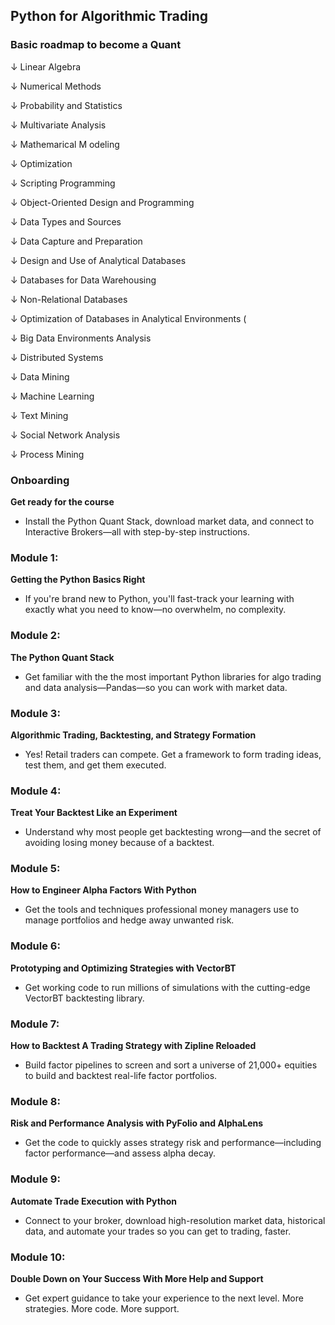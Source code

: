 ## Python for Algorithmic Trading

### Basic roadmap to become a Quant

↓ Linear Algebra

↓ Numerical Methods

↓ Probability and Statistics

↓ Multivariate Analysis

↓ Mathemarical M odeling

↓ Optimization

↓ Scripting Programming

↓ Object-Oriented Design and Programming

↓ Data Types and Sources

↓ Data Capture and Preparation

↓ Design and Use of Analytical Databases

↓ Databases for Data Warehousing

↓ Non-Relational Databases

↓ Optimization of Databases in Analytical Environments (

↓ Big Data Environments Analysis

↓ Distributed Systems

↓ Data Mining

↓ Machine Learning

↓ Text Mining

↓ Social Network Analysis

↓ Process Mining

### Onboarding

**Get ready for the course**

- Install the Python Quant Stack, download market data, and connect to Interactive Brokers—all with step-by-step instructions.

### Module 1:

**Getting the Python Basics Right**

- If you're brand new to Python, you'll fast-track your learning with exactly what you need to know—no overwhelm, no complexity.

### Module 2:

**The Python Quant Stack**

- Get familiar with the the most important Python libraries for algo trading and data analysis—Pandas—so you can work with market data.

### Module 3:

**Algorithmic Trading, Backtesting, and Strategy Formation**

- Yes! Retail traders can compete. Get a framework to form trading ideas, test them, and get them executed.

### Module 4:

**Treat Your Backtest Like an Experiment**

- Understand why most people get backtesting wrong—and the secret of avoiding losing money because of a backtest.

### Module 5:

**How to Engineer Alpha Factors With Python**

- Get the tools and techniques professional money managers use to manage portfolios and hedge away unwanted risk.

### Module 6:

**Prototyping and Optimizing Strategies with VectorBT**

- Get working code to run millions of simulations with the cutting-edge VectorBT backtesting library.

### Module 7:

**How to Backtest A Trading Strategy with Zipline Reloaded**

- Build factor pipelines to screen and sort a universe of 21,000+ equities to build and backtest real-life factor portfolios.

### Module 8:

**Risk and Performance Analysis with PyFolio and AlphaLens**

- Get the code to quickly asses strategy risk and performance—including factor performance—and assess alpha decay.

### Module 9:

**Automate Trade Execution with Python**

- Connect to your broker, download high-resolution market data, historical data, and automate your trades so you can get to trading, faster.

### Module 10:

**Double Down on Your Success With More Help and Support**

- Get expert guidance to take your experience to the next level. More strategies. More code. More support.
